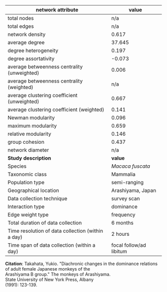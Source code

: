 network attribute|value
---|---
total nodes|n/a
total edges|n/a
network density|0.617
average degree|37.645
degree heterogeneity|0.197
degree assortativity|-0.073
average betweenness centrality (unweighted)|0.006
average betweenness centrality (weighted)|n/a
average clustering coefficient (unweighted)|0.667
average clustering coefficient (weighted)|0.141
Newman modularity|0.096
maximum modularity|0.659
relative modularity|0.146
group cohesion|0.437
network diameter|n/a
**Study description**|**value**
Species|*Macaca fuscata*
Taxonomic class|Mammalia
Population type|semi-ranging
Geographical location|Arashiyama, Japan
Data collection technique|survey scan
Interaction type|dominance
Edge weight type|frequency
Total duration of data collection|6 months
Time resolution of data collection (within a day)|2 hours
Time span of data collection (within a day)|focal follow/ad libitum
**Citation**: Takahata, Yukio. "Diachronic changes in the dominance relations <br> of adult female Japanese monkeys of the <br> Arashiyama B group." The monkeys of Arashiyama. <br> State University of New York Press, Albany <br> (1991): 123-139.
